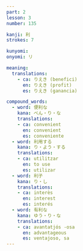 ```yaml
---
part: 2
lesson: 3
number: 135

kanji: 利
strokes: 7

kunyomi:
onyomi: リ

meaning:
  translations:
    - ca: りえき (benefici)
      en: りえき (profit)
      es: りえき (ganancia)

compound_words:
  - word: 便利な
    kana: べん・り・な
    translations:
    - ca: convenient
      en: convenient
      es: conveniente
  - word: 利用する
    kana: り・よう・する
    translations:
    - ca: utilitzar
      en: to use
      es: utilizar
  - word: 利子
    kana: り・し
    translations:
    - ca: interès
      en: interest
      es: interés
  - word: 有利な
    kana: ゆう・り・な
    translations:
    - ca: avantatjós -osa
      en: advantageous
      es: ventajoso, sa
---
```

